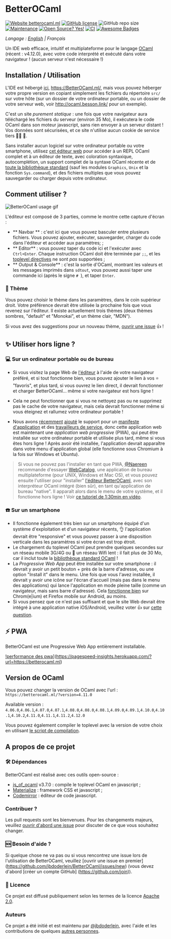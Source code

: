 # BetterOCaml
[![Website betterocaml.ml](https://img.shields.io/website-up-down-green-red/https/betterocaml.ml.svg?style=flat-square)](https://betterocaml.ml/)
[![GitHub license](https://img.shields.io/github/license/jbdoderlein/betterocaml?style=flat-square)](https://github.com/jbdoderlein/betterocaml/blob/master/LICENSE)
![GitHub repo size](https://img.shields.io/github/repo-size/jbdoderlein/BetterOCaml?style=flat-square)
[![Maintenance](https://img.shields.io/badge/Maintained%3F-yes-green.svg?style=flat-square)](https://GitHub.com/jbdoderlein/BetterOCaml/graphs/commit-activity)
[![Open Source? Yes!](https://badgen.net/badge/Open%20Source%20%3F/Yes%21/blue?icon=github)](https://github.com/Naereen/badges/)
[![CI](https://github.com/jbdoderlein/BetterOCaml/actions/workflows/toplevel_ci.yml/badge.svg?branch=master)](https://github.com/jbdoderlein/BetterOCaml/actions/workflows/toplevel_ci.yml)
[![Awesome Badges](https://img.shields.io/badge/badges-awesome-green.svg?style=flat-square)](https://github.com/Naereen/badges)

<p style="font-style: italic"> Langage : 
  <a href="https://github.com/jbdoderlein/BetterOCaml#betterocaml">English</a> |
  <span>Français</span>
  </p>

Un IDE web efficace, intuitif et multiplateforme pour le langage [OCaml](https://www.ocaml.org/) (récent : v4.12.0), avec votre code interprété et exécuté dans votre navigateur ! (aucun serveur n'est nécessaire !)

## Installation / Utilisation

L'IDE est hébergé [ici](https://betterocaml/), <https://BetterOCaml.ml/>, mais vous pouvez héberger votre propre version en copiant simplement les fichiers du répertoire `src/` sur votre hôte (sur un dossier de votre ordinateur portable, ou un dossier de votre serveur web, voir <http://ocaml.besson.link/> pour un exemple).

C'est un site *purement statique* : une fois que votre navigateur aura téléchargé les fichiers du serveur (environ 35 Mo), il exécutera le code OCaml dans son moteur javascript, sans rien envoyer à un serveur distant !
Vos données sont sécurisées, et ce site n'utilise aucun cookie de service tiers :no_good_man: :cookie:.

Sans installer aucun logiciel sur votre ordinateur portable ou votre smartphone, utilisez [cet éditeur web](https://BetterOCaml.ml/) pour accéder à un REPL OCaml complet et à un éditeur de texte, avec coloration syntaxique, autocomplétion, un support complet de la syntaxe OCaml récente et de [toute la bibliothèque standard](https://caml.inria.fr/pub/docs/manual-ocaml/libref/) (sauf les modules `Graphics`, `Unix` et la fonction `Sys.command`), et des fichiers multiples que vous pouvez sauvegarder ou charger depuis votre ordinateur.

## Comment utiliser ?

![BetterOCaml usage gif](https://user-images.githubusercontent.com/10222041/117338097-75d6a880-ae9e-11eb-9a69-63c39bd8fd4a.gif)

L'éditeur est composé de 3 parties, comme le montre cette capture d'écran :
- ** Navbar ** : c'est ici que vous pouvez basculer entre plusieurs fichiers. Vous pouvez ajouter, exécuter, sauvegarder, charger du code dans l'éditeur et accéder aux paramètres; ;
- ** Editor** : vous pouvez taper du code ici et l'exécuter avec `Ctrl+Enter`. Chaque instruction OCaml doit être terminée par `;;`, et les [toplevel directives](https://caml.inria.fr/pub/docs/manual-ocaml/toplevel.html#s%3Atoplevel-directives) ne sont *pas* supportées ;
- ** Output & Console** : c'est la sortie d'OCaml, montrant les valeurs et les messages imprimés dans `sdtout`, vous pouvez aussi taper une commande ici (après le signe `# `), et taper `Enter`.

### :art: Thème

Vous pouvez choisir le thème dans les paramètres, dans le coin supérieur droit. Votre préférence devrait être utilisée la prochaine fois que vous revenez sur l'éditeur.
Il existe actuellement trois thèmes (deux thèmes sombres, "default" et "Monokai", et un thème clair, "MDN").

Si vous avez des suggestions pour un nouveau thème, [ouvrir une issue](https://github.com/jbdoderlein/BetterOCaml/issues/new) :+1: !

## :sparkles: Utiliser hors ligne ?
### :computer: Sur un ordinateur portable ou de bureau
- Si vous visitez la page Web de [l'éditeur](https://BetterOCaml.ml/) à l'aide de votre navigateur préféré, et si tout fonctionne bien, vous pouvez ajouter le lien à vos :star: "favoris", et plus tard, si vous ouvrez le lien direct, il devrait fonctionner et charger BetterOCaml... même si votre navigateur est hors ligne !
- Cela ne peut fonctionner que si vous ne nettoyez pas ou ne supprimez pas le cache de votre navigateur, mais cela devrait fonctionner même si vous éteignez et rallumez votre ordinateur portable !

- Nous avons [récemment](https://github.com/jbdoderlein/BetterOCaml/issues/12) [ajouté](https://github.com/jbdoderlein/BetterOCaml/issues/13) le support pour un [manifeste d'application](https://github.com/jbdoderlein/BetterOCaml/blob/master/src/manifest.json) et des [travailleurs de service](https://github.com/jbdoderlein/BetterOCaml/blob/master/src/serviceWorker.js), donc cette application web est maintenant une *application web progressive* (PWA), qui peut être installée sur votre ordinateur portable et utilisée plus tard, même si vous êtes hors ligne ! Après avoir été installée, l'application devrait apparaître dans votre menu d'application global (elle fonctionne sous Chromium à la fois sur Windows et Ubuntu).

> Si vous ne pouvez pas l'installer en tant que PWA, [@Naereen](https://GitHub.com/Naereen) recommande d'essayer [WebCatalog](https://webcatalog.app/), une application de bureau multiplateforme (pour UNIX, Windows et Mac OS), et vous pouvez ensuite l'utiliser pour "installer" [l'éditeur BetterOCaml](https://BetterOCaml.ml), avec son interpréteur OCaml intégré (bien sûr), en tant qu'application de bureau "native". Il apparaît alors dans le menu de votre système, et il fonctionne hors ligne ! Voir [ce tutoriel de 1:30min en vidéo](https://github.com/jbdoderlein/BetterOCaml/issues/6#issuecomment-780269129).

### :phone: Sur un smartphone
- Il fonctionne également très bien sur un smartphone équipé d'un système d'exploitation et d'un navigateur récents, :ok_hand: l'application devrait être "responsive" et vous pouvez passer à une disposition verticale dans les paramètres si votre écran est trop étroit.
- Le chargement du toplevel OCaml peut prendre quelques secondes sur un réseau mobile 3G/4G ou :snail: un réseau Wifi lent : il fait plus de 30 Mo, car il inclut toute la [bibliothèque standard OCaml](https://caml.inria.fr/pub/docs/manual-ocaml/libref/) !
- La *Progressive Web App* peut être installée sur votre smartphone : il devrait y avoir un petit bouton + près de la barre d'adresse, ou une option "Install it" dans le menu. Une fois que vous l'avez installée, il devrait y avoir une icône sur l'écran d'accueil (mais pas dans le menu des applications) qui lance l'application en mode pleine taille (comme un navigateur, mais sans barre d'adresse). Cela [fonctionne bien](https://developer.mozilla.org/en-US/docs/Web/Progressive_web_apps/Developer_guide/Installing#what_browsers_support_installation) sur Chrom(e|ium) et Firefox mobile sur Android, au moins.
- Si vous pensez que ce n'est pas suffisant et que le site Web devrait être intégré à une application native iOS/Android, veuillez voter :+1: sur [cette question](https://github.com/jbdoderlein/BetterOCaml/issues/14).

## :zap: PWA

BetterOCaml est une Progressive Web App entièrement installable.

[!performance des pwa](https://betterocaml.ml/pwa_performance_2503.svg)](https://pagespeed-insights.herokuapp.com/?url=https://betterocaml.ml)
## Version de OCaml
Vous pouvez changer la version de OCaml avec l'url : `https://betterocaml.ml/?version=4.11.0`

Available version : `4.06.0`,`4.06.1`,`4.07.0`,`4.07.1`,`4.08.0`,`4.08.0`,`4.08.1`,`4.09.0`,`4.09.1`,`4.10.0`,`4.10.1`,`4.10.2`,`4.11.0`,`4.11.1`,`4.11.2`,`4.12.0`

Vous pouvez également compiler le toplevel avec la version de votre choix en utilisant [le script de compilation](https://github.com/jbdoderlein/BetterOCaml/blob/master/toplevel_build/BUILD.md#how-to-build-the-betterocaml-toplevel).
## A propos de ce projet

### :hammer_and_wrench: Dépendances
BetterOCaml est réalisé avec ces outils open-source :
- [js_of_ocaml](https://ocsigen.org/js_of_ocaml/3.7.0/manual/overview) v3.7.0 : compile le toplevel OCaml en javascript ;
- [Materialize](https://materializecss.com/) : framework CSS et javascript ;
- [Codemirror](https://codemirror.net/) : éditeur de code javascript.

### Contribuer ?
Les pull requests sont les bienvenues. Pour les changements majeurs, veuillez [ouvrir d'abord une issue](https://github.com/jbdoderlein/BetterOCaml/issues/new) pour discuter de ce que vous souhaitez changer.

### :sos: Besoin d'aide ?
Si quelque chose ne va pas ou si vous rencontrez une issue lors de l'utilisation de BetterOCaml, veuillez [ouvrir une issue en premier] (https://github.com/jbdoderlein/BetterOCaml/issues/new) (vous devez d'abord [créer un compte GitHub] (https://github.com/join)).

### :scroll: Licence
Ce projet est diffusé publiquement selon les termes de la licence [Apache 2.0](https://www.apache.org/licenses/LICENSE-2.0).

### Auteurs
Ce projet a été initié et est maintenu par [@jbdoderlein](https://github.com/jbdoderlein/), avec l'aide et les contributions de quelques [autres personnes](https://github.com/jbdoderlein/BetterOCaml/graphs/contributors).
